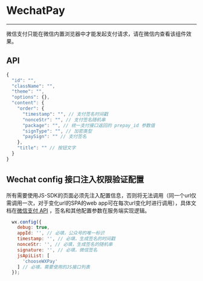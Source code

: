 # WechatPay
---

微信支付只能在微信内置浏览器中才能发起支付请求，请在微信内查看该组件效果。

## API

```javascript
{
  "id": "",
  "className": "",
  "theme": "",
  "options": {},
  "content": {
    "order": {
      "timestamp": "", // 支付签名时间戳
      "nonceStr": "", // 支付签名随机串
      "package": "", // 统一支付接口返回的 prepay_id 参数值
      "signType": "", // 加密类型
      "paySign": "" // 支付签名
    },
    "title": "" // 按钮文字
  }
}
```

## Wechat config 接口注入权限验证配置

所有需要使用JS-SDK的页面必须先注入配置信息，否则将无法调用（同一个url仅需调用一次，对于变化url的SPA的web app可在每次url变化时进行调用），具体文档在[微信支付 API](http://mp.weixin.qq.com/wiki/7/aaa137b55fb2e0456bf8dd9148dd613f.html) ，签名和其他配置参数在服务端实现逻辑。

```javascript
  wx.config({
    debug: true,
    appId: '', // 必填，公众号的唯一标识
    timestamp: '', // 必填，生成签名的时间戳
    nonceStr: '', // 必填，生成签名的随机串
    signature: '', // 必填，微信签名
    jsApiList: [
      'chooseWXPay'
    ] // 必填，需要使用的JS接口列表
  });
```
